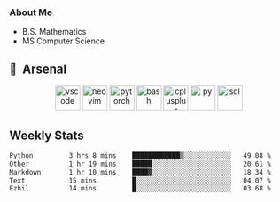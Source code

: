 ### About Me

- B.S. Mathematics
- MS Computer Science

<h2> 🚀 &nbsp;Arsenal</h2>

<p align="center">

<img src="https://cdn.jsdelivr.net/gh/devicons/devicon/icons/vscode/vscode-original.svg" alt="vscode" width="45" height="45"/>
<img src="https://cdn.jsdelivr.net/gh/devicons/devicon@latest/icons/neovim/neovim-original.svg" alt="neovim" width = "45" height = "45"/>
<img src="https://cdn.jsdelivr.net/gh/devicons/devicon@latest/icons/pytorch/pytorch-original.svg" alt="pytorch" width = "45" height = "45" />
          
<img src="https://cdn.jsdelivr.net/gh/devicons/devicon/icons/bash/bash-original.svg" alt="bash" width="45" height="45"/>
<img src="https://cdn.jsdelivr.net/gh/devicons/devicon@latest/icons/cplusplus/cplusplus-original.svg" alt="cplusplus" width = "45" height = "45"/>
<img src="https://cdn.jsdelivr.net/gh/devicons/devicon@latest/icons/python/python-plain.svg" alt="py" width = "45" height = "45" />

<img src="https://cdn.jsdelivr.net/gh/devicons/devicon@latest/icons/azuresqldatabase/azuresqldatabase-original.svg" alt="sql" width = "45" height = "45"/>
          
</p>

## Weekly Stats

<!--START_SECTION:waka-->

```txt
Python         3 hrs 8 mins    ████████████▒░░░░░░░░░░░░   49.08 %
Other          1 hr 19 mins    █████░░░░░░░░░░░░░░░░░░░░   20.61 %
Markdown       1 hr 10 mins    ████▓░░░░░░░░░░░░░░░░░░░░   18.34 %
Text           15 mins         █░░░░░░░░░░░░░░░░░░░░░░░░   04.07 %
Ezhil          14 mins         █░░░░░░░░░░░░░░░░░░░░░░░░   03.68 %
```

<!--END_SECTION:waka-->
